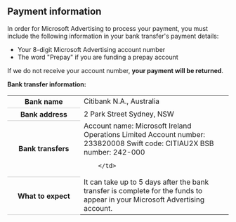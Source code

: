 ## Payment information

In order for Microsoft Advertising to process your payment, you must include the following information in your bank transfer's payment details:
- Your 8-digit Microsoft Advertising account number
- The word "Prepay" if you are funding a prepay account

If we do not receive your account number, **your payment will be returned**.

**Bank transfer information:**

<table>
  <tr>
    <th style="width:150;valign:top;border-bottom:solid 1px #ccc" scope="row">Bank name</th>
    <td>Citibank N.A., Australia</td>
  </tr>
  <tr>
    <th style="width:150;valign:top;border-bottom:solid 1px #ccc" scope="row">Bank address</th>
    <td>
          2 Park Street 
          Sydney, NSW
        </td>
  </tr>
  <tr>
    <th style="width:150;valign:top;border-bottom:solid 1px #ccc" scope="row">Bank transfers</th>
    <td>
          Account name: Microsoft Ireland Operations Limited 
          Account number: 233820008 
          Swift code: CITIAU2X 
          BSB number: 242-000 
           
        </td>
  </tr>
  <tr>
    <th style="width:150;valign:top;border-bottom:solid 1px #ccc" scope="row">What to expect</th>
    <td>
          It can take up to 5 days after the bank transfer is complete for the funds to appear in your Microsoft Advertising account.
        </td>
  </tr>
</table>


